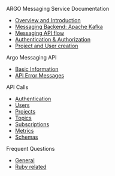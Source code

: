 ARGO Messaging Service Documentation

-   [Overview and Introduction](overview.md)
-   [Messaging Backend: Apache Kafka](msg_backend.md)
-   [Messaging API flow](msg_flow.md)
-   [Authentication & Authorization](auth.md)
-   [Project and User creation](projects_users.md)

Argo Messaging API

-   [Basic Information](api_basic.md)
-   [API Error Messages](api_errors.md)

API Calls

-   [Authentication](api_auth.md)
-   [Users](api_users.md)
-   [Projects](api_projects.md)
-   [Topics](api_topics.md)
-   [Subscriptions](api_subs.md)
-   [Metrics](api_metrics.md)
-   [Schemas](api_schemas.md)

Frequent Questions

-   [General](qa_general_questions.md)
-   [Ruby related](qa_ruby.md)
